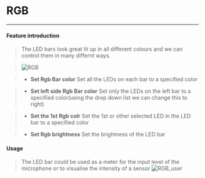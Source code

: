 # RGB
__________________________

#### Feature introduction

>The LED bars look great lit up in all different colours and we can control them in many differnt ways.

>![RGB](/image/Hardwares/RGB.png)

>* __Set Rgb Bar color__
Set all the LEDs on each bar to a specified color

>* __Set left side Rgb Bar color__
Set only the LEDs on the left bar to a specified color(using the drop down list we can change this to right)

>* __Set the 1st Rgb colr__
Set the 1st or other selected LED in the LED bar to a specified color

>* __Set Rgb brightness__
Set the brightness of the LED bar

#### Usage

>The LED bar could be used as a meter for the input level of the microphone or to visualise the intensity of a sensor
>![RGB_user](/image/Hardwares/RGB_user.gif)